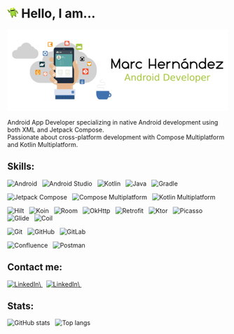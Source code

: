 <!-- Icon & intro -->
<h1 align="left">
  <picture>
    <source media="(prefers-color-scheme: dark)" srcset="./hi_android_robot.png" height="25">
    <img alt="" src="./hi_android_robot.png" height="25">
  </picture>
  Hello, I am...
</h1>

<!-- Header picture -->
<picture>
  <source media="(prefers-color-scheme: dark)" srcset="./dark_mode_header.png">
  <img alt="Marc Hernández" src="./light_mode_header.png">
</picture>

<!-- Text only -->
Android App Developer specializing in native Android development using both XML and Jetpack Compose.<br />
Passionate about cross-platform development with Compose Multiplatform and Kotlin Multiplatform.
<!-- Skills -->
## Skills:
<div>
<!-- Android -->
<a>
  <picture>
    <source media="(prefers-color-scheme: dark)" srcset="https://img.shields.io/badge/-Android-333333?style=plastic&logo=android" height="22">
    <img alt="Android" src="https://img.shields.io/badge/-Android-333333?style=plastic&logo=android&color=f6f8fa" height="22">
  </picture>
</a>
&nbsp;
<!-- Android Studio -->
<a>
  <picture>
    <source media="(prefers-color-scheme: dark)" srcset="https://img.shields.io/badge/-Android%20Studio-333333?style=plastic&logo=android-studio&logoColor=34a853" height="22">
    <img alt="Android Studio" src="https://img.shields.io/badge/-Android%20Studio-333333?style=plastic&logo=android-studio&color=f6f8fa&logoColor=34a853" height="22">
  </picture>
</a>
&nbsp;
<!-- Kotlin -->
<a>
  <picture>
    <source media="(prefers-color-scheme: dark)" srcset="https://img.shields.io/badge/-Kotlin-333333?style=plastic&logo=kotlin" height="22">
    <img alt="Kotlin" src="https://img.shields.io/badge/-Kotlin-333333?style=plastic&logo=kotlin&color=f6f8fa" height="22">
  </picture>
</a>
&nbsp;
<!-- Java -->
<a>
  <picture>
    <source media="(prefers-color-scheme: dark)" srcset="https://img.shields.io/badge/-Java-333333?style=plastic&logo=openjdk" height="22">
    <img alt="Java" src="https://img.shields.io/badge/-Java-333333?style=plastic&logo=openjdk&color=f6f8fa&logoColor=black" height="22">
  </picture>
</a>
&nbsp;
<!-- Gradle -->
<a>
  <picture>
    <source media="(prefers-color-scheme: dark)" srcset="https://img.shields.io/badge/-Gradle-333333?style=plastic&logo=gradle&logoColor=032f3c" height="22">
    <img alt="Gradle" src="https://img.shields.io/badge/-Gradle-333333?style=plastic&logo=gradle&color=f6f8fa&logoColor=032f3c" height="22">
  </picture>
</a>
&nbsp;
</div>
<p></p>

<div>
<!-- Jetpack Compose -->
<a>
  <picture>
    <source media="(prefers-color-scheme: dark)" srcset="https://img.shields.io/badge/-Jetpack%20Compose-333333?style=plastic&logo=jetpackcompose" height="22">
    <img alt="Jetpack Compose" src="https://img.shields.io/badge/-Jetpack%20Compose-333333?style=plastic&logo=jetpackcompose&color=f6f8fa" height="22">
  </picture>
</a>
&nbsp;
<!-- Compose Multiplatform -->
<a>
  <picture>
    <source media="(prefers-color-scheme: dark)" srcset="https://img.shields.io/badge/-Compose%20Multiplatform-333333?style=plastic&logo=jetpackcompose" height="22">
    <img alt="Compose Multiplatform" src="https://img.shields.io/badge/-Compose%20Multiplatform-333333?style=plastic&logo=jetpackcompose&color=f6f8fa" height="22">
  </picture>
</a>
&nbsp;
<!-- Kotlin Multiplatform -->
<a>
  <picture>
    <source media="(prefers-color-scheme: dark)" srcset="https://img.shields.io/badge/-Kotlin%20Multiplatform-333333?style=plastic&logo=kotlin" height="22">
    <img alt="Kotlin Multiplatform" src="https://img.shields.io/badge/-Kotlin%20Multiplatform-333333?style=plastic&logo=kotlin&color=f6f8fa" height="22">
  </picture>
</a>
&nbsp;
</div>
<p></p>

<div>
<!-- Hilt -->
<a>
  <picture>
    <source media="(prefers-color-scheme: dark)" srcset="https://img.shields.io/badge/-Hilt-333333?style=plastic" height="22">
    <img alt="Hilt" src="https://img.shields.io/badge/-Hilt-333333?style=plastic&color=f6f8fa" height="22">
  </picture>
</a>
&nbsp;
<!-- Koin -->
<a>
  <picture>
    <source media="(prefers-color-scheme: dark)" srcset="https://img.shields.io/badge/-Koin-333333?style=plastic" height="22">
    <img alt="Koin" src="https://img.shields.io/badge/-Koin-333333?style=plastic&color=f6f8fa" height="22">
  </picture>
</a>
&nbsp;
<!-- Room -->
<a>
  <picture>
    <source media="(prefers-color-scheme: dark)" srcset="https://img.shields.io/badge/-Room-333333?style=plastic" height="22">
    <img alt="Room" src="https://img.shields.io/badge/-Room-333333?style=plastic&color=f6f8fa" height="22">
  </picture>
</a>
&nbsp;
<!-- OkHttp -->
<a>
  <picture>
    <source media="(prefers-color-scheme: dark)" srcset="https://img.shields.io/badge/-OkHttp-333333?style=plastic" height="22">
    <img alt="OkHttp" src="https://img.shields.io/badge/-OkHttp-333333?style=plastic&color=f6f8fa" height="22">
  </picture>
</a>
&nbsp;
<!-- Retrofit -->
<a>
  <picture>
    <source media="(prefers-color-scheme: dark)" srcset="https://img.shields.io/badge/-Retrofit-333333?style=plastic" height="22">
    <img alt="Retrofit" src="https://img.shields.io/badge/-Retrofit-333333?style=plastic&color=f6f8fa" height="22">
  </picture>
</a>
&nbsp;
<!-- Ktor -->
<a>
  <picture>
    <source media="(prefers-color-scheme: dark)" srcset="https://img.shields.io/badge/-Ktor-333333?style=plastic" height="22">
    <img alt="Ktor" src="https://img.shields.io/badge/-Ktor-333333?style=plastic&color=f6f8fa" height="22">
  </picture>
</a>
&nbsp;
<!-- Picasso -->
<a>
  <picture>
    <source media="(prefers-color-scheme: dark)" srcset="https://img.shields.io/badge/-Picasso-333333?style=plastic" height="22">
    <img alt="Picasso" src="https://img.shields.io/badge/-Picasso-333333?style=plastic&color=f6f8fa" height="22">
  </picture>
</a>
&nbsp;
<!-- Glide -->
<a>
  <picture>
    <source media="(prefers-color-scheme: dark)" srcset="https://img.shields.io/badge/-Glide-333333?style=plastic" height="22">
    <img alt="Glide" src="https://img.shields.io/badge/-Glide-333333?style=plastic&color=f6f8fa" height="22">
  </picture>
</a>
&nbsp;
<!-- Coil -->
<a>
  <picture>
    <source media="(prefers-color-scheme: dark)" srcset="https://img.shields.io/badge/-Coil-333333?style=plastic" height="22">
    <img alt="Coil" src="https://img.shields.io/badge/-Coil-333333?style=plastic&color=f6f8fa" height="22">
  </picture>
</a>
&nbsp;
</div>
<p></p>

<div>
<!-- Git -->
<a>
  <picture>
    <source media="(prefers-color-scheme: dark)" srcset="https://img.shields.io/badge/-Git-333333?style=plastic&logo=git" height="22">
    <img alt="Git" src="https://img.shields.io/badge/-Git-333333?style=plastic&logo=git&color=f6f8fa" height="22">
  </picture>
</a>
&nbsp;
<!-- GitHub -->
<a>
  <picture>
    <source media="(prefers-color-scheme: dark)" srcset="https://img.shields.io/badge/-GitHub-333333?style=plastic&logo=github" height="22">
    <img alt="GitHub" src="https://img.shields.io/badge/-GitHub-333333?style=plastic&logo=github&color=f6f8fa&logoColor=black" height="22">
  </picture>
</a>
&nbsp;
<!-- GitLab -->
<a>
  <picture>
    <source media="(prefers-color-scheme: dark)" srcset="https://img.shields.io/badge/-GitLab-333333?style=plastic&logo=gitlab" height="22">
    <img alt="GitLab" src="https://img.shields.io/badge/-GitLab-333333?style=plastic&logo=gitlab&color=f6f8fa" height="22">
  </picture>
</a>
&nbsp;
</div>
<p></p>

<div>
<!-- Confluence -->
<a>
  <picture>
    <source media="(prefers-color-scheme: dark)" srcset="https://img.shields.io/badge/-Confluence-333333?style=plastic&logo=confluence&logoColor=136be6" height="22">
    <img alt="Confluence" src="https://img.shields.io/badge/-Confluence-333333?style=plastic&logo=confluence&color=f6f8fa&logoColor=136be6" height="22">
  </picture>
</a>
&nbsp;
<!-- Postman -->
<a>
  <picture>
    <source media="(prefers-color-scheme: dark)" srcset="https://img.shields.io/badge/-Postman-333333?style=plastic&logo=postman" height="22">
    <img alt="Postman" src="https://img.shields.io/badge/-Postman-333333?style=plastic&logo=postman&color=f6f8fa" height="22">
  </picture>
</a>
&nbsp;
</div>

<!-- Contact me -->
## Contact me:
<p align="left">
<!-- Email -->
<a href="mailto:marc.hernandez.dev@gmail.com">
  <picture>
    <source media="(prefers-color-scheme: dark)" srcset="https://img.shields.io/badge/Email-marc.hernandez.dev@gmail.com-informational?style=plastic&logo=gmail&color=2f80ed" height="22">
    <img alt="LinkedIn" src="https://img.shields.io/badge/Email-marc.hernandez.dev@gmail.com-informational?style=plastic&logo=gmail&labelColor=f6f8fa&color=2f80ed" height="21">\
  </picture>
</a>
&nbsp;
<!-- Linkedin -->
<a href="https://www.linkedin.com/in/marc-hernandez-armengod/">
  <picture>
    <source media="(prefers-color-scheme: dark)" srcset="https://img.shields.io/badge/LinkedIn-Marc%20Hernández%20Armengod-informational?style=plastic&logo=linkedin&logoColor=2f80ed&color=2f80ed" height="22">
    <img alt="LinkedIn" src="https://img.shields.io/badge/LinkedIn:-Marc%20Hernández%20Armengod-informational?style=plastic&logo=linkedin&labelColor=f6f8fa&logoColor=2f80ed&color=2f80ed" height="21">\
  </picture>
</a>
&nbsp;
</p>

<!-- Stats -->
## Stats:
<!-- GitHub stats - dark & clear -->
<a>
  <picture>
    <source media="(prefers-color-scheme: dark)" srcset="https://github-readme-stats.vercel.app/api?username=marchdz&show_icons=true&theme=github_dark_dimmed&rank_icon=github&hide=stars&bg_color=0d1117&text_color=FFFFFF">
    <img alt="GitHub stats" src="https://github-readme-stats.vercel.app/api?username=marchdz&show_icons=true&theme=default&rank_icon=github&hide=stars">
  </picture>
</a>
&nbsp;
<!-- Top langs - dark & clear -->
<a>
  <picture>
    <source media="(prefers-color-scheme: dark)" srcset="https://github-readme-stats.vercel.app/api/top-langs/?username=marchdz&layout=compact&theme=github_dark_dimmed&bg_color=0d1117&text_color=FFFFFF">
    <img alt="Top langs" src="https://github-readme-stats.vercel.app/api/top-langs/?username=marchdz&layout=compact&theme=default">
  </picture>
</a>
